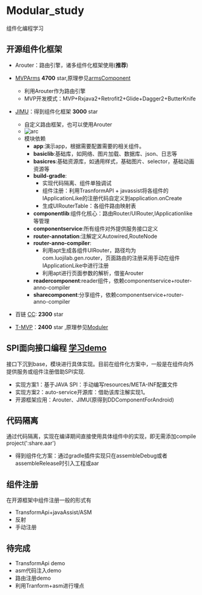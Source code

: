 # Modular_study
组件化编程学习

## 开源组件化框架

- Arouter：路由引擎，诸多组件化框架使用(**推荐**)
- [MVPArms](https://github.com/JessYanCoding/MVPArms)  **4700** star,原理参见[armsComponent](https://github.com/JessYanCoding/ArmsComponent)
   - 利用Arouter作为路由引擎
   - MVP开发模式：MVP+Rxjava2+Retrofit2+Glide+Dagger2+ButterKnife
- [JIMU](https://github.com/mqzhangw/JIMU)：得到组件化框架 **3000** star
   - 自定义路由框架，也可以使用Arouter
   - ![arc](https://i.imgur.com/HYWGsTh.png)
   - 模块依赖
        - **app**:演示app，根据需要配置需要的相关组件。
        - **basiclib**:基础库，如网络、图片加载、数据库、json、日志等
        - **basicres**:基础资源库，如通用样式，基础图片、selector，基础动画资源等
        - **build-gradle**:
            - 实现代码隔离、组件单独调试
            - 组件注册：利用TrasnformAPI + javassist将各组件的IApplicationLike的注册代码自定义到application.onCreate
            - 生成UIRouterTable：各组件路由映射表
        - **componentlib**:组件化核心：路由Router/UIRouter,IApplicationlike等管理
        - **componentservice**:所有组件对外提供服务接口定义
        - **router-annotation**:注解定义Autowired,RouteNode
        - **router-anno-compiler**:
            - 利用apt生成各组件UIRouter，路径均为com.luojilab.gen.router，页面路由的注册采用手动在组件IApplicationLike中进行注册
            - 利用apt进行页面参数的解析，借鉴Arouter
        - **readercomponent**:reader组件，依赖componentservice+router-anno-compiler
        - **sharecomponent**:分享组件，依赖componentservice+router-anno-compiler


- 百链 [CC](https://github.com/luckybilly/CC): **2300** star
- [T-MVP](https://github.com/north2016/T-MVP)：**2400** star ,原理参见[Moduler](https://github.com/north2016/Moduler)


## SPI面向接口编程 [学习demo](https://github.com/kithan/autoService)
接口下沉到base，模块进行具体实现。目前在组件化方案中，一般是在组件向外提供服务或组件注册借助SPI实现.

- 实现方案1：基于JAVA SPI：手动编写resources/META-INF配置文件
- 实现方案2：auto-service开源库：借助该库注解实现1。
- 开源框架应用：Arouter、JIMU(原得到DDComponentForAndroid)

## 代码隔离
通过代码隔离，实现在编译期间直接使用具体组件中的实现，即无需添加compile project(':share.aar')
		     
- 得到组件化方案：通过gradle插件实现只在assembleDebug或者assembleRelease时引入工程或aar


## 组件注册
在开源框架中组件注册一般的形式有
  - TransformApi+javaAssist/ASM
  - 反射
  - 手动注册
 
 ## 待完成
   - TransformApi demo
   - asm代码注入demo
   - 路由注册demo
   - 利用Tranform+asm进行埋点
 
